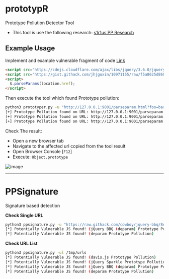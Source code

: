 # prototypR

Prototype Pollution Detector Tool

- This tool is use the following research: [s1r1us PP Research](https://blog.s1r1us.ninja/research/PP)




## Example Usage

Implement and example vulnerable fragment of code [Link](https://github.com/BlackFan/client-side-prototype-pollution/blob/master/pp/jquery-parseparam.md)

```html
<script src="https://cdnjs.cloudflare.com/ajax/libs/jquery/3.6.0/jquery.min.js"></script>
<script src="https://gist.githack.com/jhjguxin/10971155/raw/f5a8625d868cca305387252dd3293864868d455d/jquery.parseparams.js"></script>
<script>
  $.parseParams(location.href);
</script>
```

Then execute the tool which found Prototype pollution:


```bash
python3 prototyper.py -u "http://127.0.0.1:9001/parseparam.html?foo=bar"                                                          
[+] Prototype Pollution found on URL: http://127.0.0.1:9001/parseparam.html?foo=bar&x.__proto__.edcbcab=edcbcab
[+] Prototype Pollution found on URL: http://127.0.0.1:9001/parseparam.html?foo=bar&__proto__.baaebfc=baaebfc
[+] Prototype Pollution found on URL: http://127.0.0.1:9001/parseparam.html?foo=bar&constructor.prototype.cfbacfd=cfbacfd

```

Check The result:

- Open a new browser tab
- Navigate to the affected url copied from the tool result
- Open Browser Console [`F12`]
- Execute: `Object.prototype`


![image](https://github.com/user-attachments/assets/b220220a-a3df-4d97-9bb3-cb0cc65646bc)

-----

# PPSignature

Signature based detection

**Check Single URL**

```bash
python3 ppsignature.py -u "https://raw.githack.com/cowboy/jquery-bbq/8e0064ba68a34bcd805e15499cb45de3f4cc398d/jquery.ba-bbq.js"
[*] Potentially Vulnerable JS found! (jQuery BBQ (deparam) Prototype Pollution)
[*] Potentially Vulnerable JS found! (deparam Prototype Pollution)
```

**Check URL List**

```bash
python3 ppsignature.py -ul /tmp/urls                                                                                                               
[*] Potentially Vulnerable JS found! (davis.js Prototype Pollution)
[*] Potentially Vulnerable JS found! (jQuery Sparkle Prototype Pollution)
[*] Potentially Vulnerable JS found! (jQuery BBQ (deparam) Prototype Pollution)
[*] Potentially Vulnerable JS found! (deparam Prototype Pollution)
```






